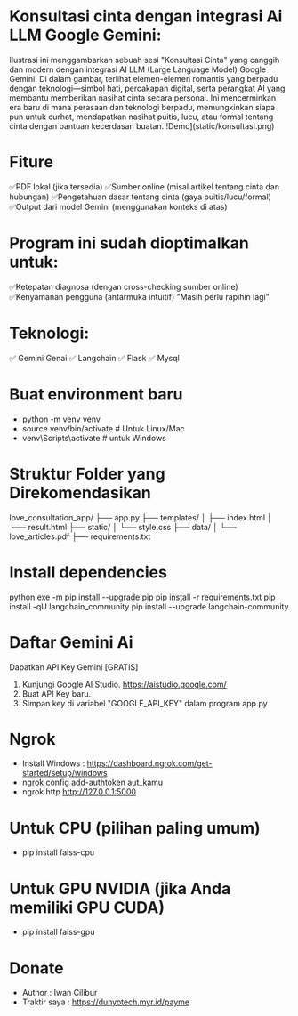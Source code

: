# Konsultasi cinta dengan integrasi Ai LLM Google Gemini:
Ilustrasi ini menggambarkan sebuah sesi "Konsultasi Cinta" yang canggih dan modern dengan integrasi AI LLM (Large Language Model) Google Gemini. Di dalam gambar, terlihat elemen-elemen romantis yang berpadu dengan teknologi—simbol hati, percakapan digital, serta perangkat AI yang membantu memberikan nasihat cinta secara personal. Ini mencerminkan era baru di mana perasaan dan teknologi berpadu, memungkinkan siapa pun untuk curhat, mendapatkan nasihat puitis, lucu, atau formal tentang cinta dengan bantuan kecerdasan buatan.
!Demo](static/konsultasi.png)

# Fiture
✅PDF lokal (jika tersedia)
✅Sumber online (misal artikel tentang cinta dan hubungan)
✅Pengetahuan dasar tentang cinta (gaya puitis/lucu/formal)
✅Output dari model Gemini (menggunakan konteks di atas)

# Program ini sudah dioptimalkan untuk:
✅Ketepatan diagnosa (dengan cross-checking sumber online)
✅Kenyamanan pengguna (antarmuka intuitif) "Masih perlu rapihin lagi"

# Teknologi:
✅ Gemini Genai
✅ Langchain
✅ Flask
✅ Mysql

# Buat environment baru
- python -m venv venv
- source venv/bin/activate  # Untuk Linux/Mac
- venv\Scripts\activate  # untuk Windows

# Struktur Folder yang Direkomendasikan
love_consultation_app/
├── app.py
├── templates/
│   ├── index.html
│   └── result.html
├── static/
│   └── style.css
├── data/
│   └── love_articles.pdf
├── requirements.txt

# Install dependencies
python.exe -m pip install --upgrade pip
pip install -r requirements.txt
pip install -qU langchain_community
pip install --upgrade langchain-community

# Daftar Gemini Ai
Dapatkan API Key Gemini [GRATIS]
1. Kunjungi Google AI Studio. https://aistudio.google.com/
2. Buat API Key baru.
3. Simpan key di variabel "GOOGLE_API_KEY" dalam program app.py

# Ngrok
- Install Windows : https://dashboard.ngrok.com/get-started/setup/windows
- ngrok config add-authtoken aut_kamu
- ngrok http http://127.0.0.1:5000

# Untuk CPU (pilihan paling umum)
- pip install faiss-cpu

# Untuk GPU NVIDIA (jika Anda memiliki GPU CUDA)
- pip install faiss-gpu

# Donate
- Author : Iwan Cilibur
- Traktir saya : https://dunyotech.myr.id/payme